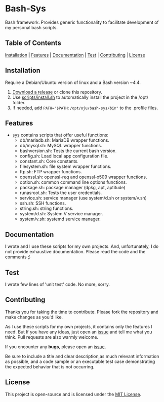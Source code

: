 # Bash-Sys

Bash framework. Provides generic functionality to facilitate development of my personal bash scripts.

## Table of Contents

[Installation](#installation) | [Features](#features) | [Documentation](#documentation) | [Test](#test) | [Contributing](#contributing) | [License](#license)

## Installation

Require a Debian/Ubuntu version of linux and a Bash version ~4.4.

1. [Download a release](https://github.com/ojullien/bash-sys/releases) or clone this repository.
2. Use [scripts/install.sh](https://github.com/ojullien/bash-sys/tree/master/scripts) to automatically install the project in the /opt/ folder.
3. If needed, add `PATH="$PATH:/opt/oju/bash-sys/bin"` to the .profile files.

## Features

- [sys](https://github.com/ojullien/bash-sys/tree/master/src/sys) contains scripts that offer useful functions:
  - db/mariadb.sh: MariaDB wrapper functions.
  - db/mysql.sh: MySQL wrapper functions.
  - bashversion.sh: Tests the current bash version.
  - config.sh: Load local app configuration file.
  - constant.sh: Core constants.
  - filesystem.sh: file system wrapper functions.
  - ftp.sh: FTP wrapper functions.
  - openssl.sh: openssl-req and openssl-x509 wrapper functions.
  - option.sh: common command line options functions.
  - package.sh: package manager (dpkg, apt, aptitude)
  - runasroot.sh: Tests the user credentials.
  - service.sh: service manager (use system/d.sh or system/v.sh)
  - ssh.sh: SSH functions.
  - string.sh: string functions.
  - system/d.sh: System V service manager.
  - system/v.sh: systemd service manager.

## Documentation

I wrote and I use these scripts for my own projects. And, unfortunately, I do not provide exhaustive documentation. Please read the code and the comments ;)

## Test

I wrote few lines of 'unit test' code. No more, sorry.

## Contributing

Thanks you for taking the time to contribute. Please fork the repository and make changes as you'd like.

As I use these scripts for my own projects, it contains only the features I need. But If you have any ideas, just open an [issue](https://github.com/ojullien/bash-sys/issues/new) and tell me what you think. Pull requests are also warmly welcome.

If you encounter any **bugs**, please open an [issue](https://github.com/ojullien/bash-sys/issues/new).

Be sure to include a title and clear description,as much relevant information as possible, and a code sample or an executable test case demonstrating the expected behavior that is not occurring.

## License

This project is open-source and is licensed under the [MIT License](https://github.com/ojullien/bash-sys/blob/master/LICENSE).
